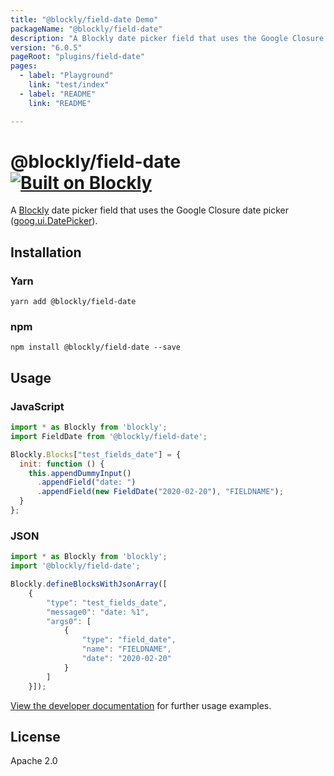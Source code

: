 ```yaml
---
title: "@blockly/field-date Demo"
packageName: "@blockly/field-date"
description: "A Blockly date picker field that uses the Google Closure date picker."
version: "6.0.5"
pageRoot: "plugins/field-date"
pages:
  - label: "Playground"
    link: "test/index"
  - label: "README"
    link: "README"

---
```

# @blockly/field-date [![Built on Blockly](https://tinyurl.com/built-on-blockly)](https://github.com/google/blockly)

A [Blockly](https://www.npmjs.com/package/blockly) date picker field that uses the Google Closure date picker ([goog.ui.DatePicker](https://google.github.io/closure-library/source/closure/goog/demos/)).

## Installation

### Yarn
```
yarn add @blockly/field-date
```

### npm
```
npm install @blockly/field-date --save
```

## Usage

### JavaScript
```js
import * as Blockly from 'blockly';
import FieldDate from '@blockly/field-date';

Blockly.Blocks["test_fields_date"] = {
  init: function () {
    this.appendDummyInput()
      .appendField("date: ")
      .appendField(new FieldDate("2020-02-20"), "FIELDNAME");
  }
};
```
### JSON

```js
import * as Blockly from 'blockly';
import '@blockly/field-date';

Blockly.defineBlocksWithJsonArray([
    {
        "type": "test_fields_date",
        "message0": "date: %1",
        "args0": [
            {
                "type": "field_date",
                "name": "FIELDNAME",
                "date": "2020-02-20"
            }
        ]
    }]);
```

[View the developer documentation](https://developers.google.com/blockly/guides/create-custom-blocks/fields/built-in-fields/date) for further usage examples.

## License

Apache 2.0
